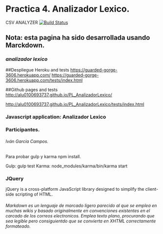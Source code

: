 # Practica 4. Analizador Lexico. #
CSV ANALYZER    [![Build Status](https://travis-ci.org/alu0100693737/PL_AnalizadorLexico.svg)](https://travis-ci.org/alu0100693737/PL_AnalizadorLexico)

Nota: esta pagina ha sido desarrollada usando Marckdown.
--------------------------------------------------------

### ***analizador lexico***

##Despliegue Heroku and tests
https://guarded-gorge-3606.herokuapp.com/
https://guarded-gorge-3606.herokuapp.com/tests/index.html

##Github pages and tests
http://alu0100693737.github.io/PL_AnalizadorLexico/

http://alu0100693737.github.io/PL_AnalizadorLexico/tests/index.html

### Javascript application: Analizador Lexico

### Participantes.
###### Iván García Campos.

Para probar gulp y karma
npm install.

Gulp: gulp test
Karma: node_modules/karma/bin/karma start

### JQuery 
 jQuery is a cross-platform JavaScript library designed to simplify the client-side scripting of HTML. 
###### Markdown es un lenguaje de marcado ligero parecido al que se emplea en muchas wikis y basado originalmente en convenciones existentes en el carcado de los correos electronicos. Emplea texto plano, procurando que sea legible pero consiguientdo que se convierta en XHTML correctamente formateado.

